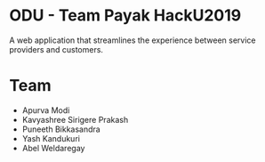 # ODU - Team Payak HackU2019

A web application that streamlines the experience between service providers and customers. 

# Team
- Apurva Modi
- Kavyashree Sirigere Prakash
- Puneeth Bikkasandra
- Yash Kandukuri
- Abel Weldaregay
